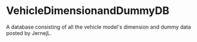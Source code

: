 VehicleDimensionandDummyDB
==========================

A database consisting of all the vehicle model's dimension and dummy data posted by JernejL. 
